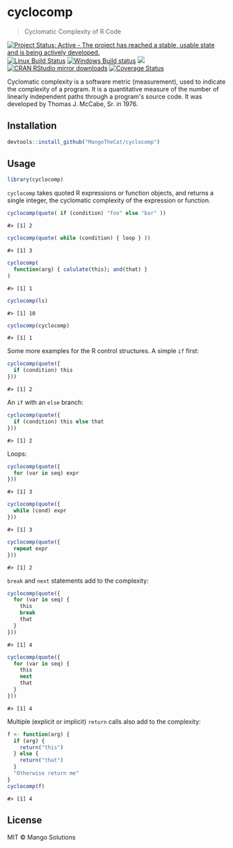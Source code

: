 


# cyclocomp

> Cyclomatic Complexity of R Code

[![Project Status: Active - The project has reached a stable, usable state and is being actively developed.](http://www.repostatus.org/badges/latest/active.svg)](http://www.repostatus.org/#active)
[![Linux Build Status](https://travis-ci.org/MangoTheCat/cyclocomp.svg?branch=master)](https://travis-ci.org/MangoTheCat/cyclocomp)
[![Windows Build status](https://ci.appveyor.com/api/projects/status/github/MangoTheCat/cyclocomp?svg=true)](https://ci.appveyor.com/project/gaborcsardi/cyclocomp)
[![](http://www.r-pkg.org/badges/version/cyclocomp)](http://www.r-pkg.org/pkg/cyclocomp)
[![CRAN RStudio mirror downloads](http://cranlogs.r-pkg.org/badges/cyclocomp)](http://www.r-pkg.org/pkg/cyclocomp)
[![Coverage Status](https://img.shields.io/codecov/c/github/MangoTheCat/cyclocomp/master.svg)](https://codecov.io/github/MangoTheCat/cyclocomp?branch=master)

Cyclomatic complexity is a software metric (measurement), used to indicate
  the complexity of a program. It is a quantitative measure of the number of
  linearly independent paths through a program's source code. It was developed
  by Thomas J. McCabe, Sr. in 1976.

## Installation


```r
devtools::install_github("MangoTheCat/cyclocomp")
```

## Usage


```r
library(cyclocomp)
```

`cyclocomp` takes quoted R expressions or function objects,
and returns a single integer, the cyclomatic complexity of the
expression or function.


```r
cyclocomp(quote( if (condition) "foo" else "bar" ))
```

```
#> [1] 2
```

```r
cyclocomp(quote( while (condition) { loop } ))
```

```
#> [1] 3
```


```r
cyclocomp(
  function(arg) { calulate(this); and(that) }
)
```

```
#> [1] 1
```

```r
cyclocomp(ls)
```

```
#> [1] 10
```

```r
cyclocomp(cyclocomp)
```

```
#> [1] 1
```

Some more examples for the R control structures. A simple `if`
first:


```r
cyclocomp(quote({
  if (condition) this
}))
```

```
#> [1] 2
```

An `if` with an `else` branch:


```r
cyclocomp(quote({
  if (condition) this else that
}))
```

```
#> [1] 2
```

Loops:


```r
cyclocomp(quote({
  for (var in seq) expr
}))
```

```
#> [1] 3
```


```r
cyclocomp(quote({
  while (cond) expr
}))
```

```
#> [1] 3
```


```r
cyclocomp(quote({
  repeat expr
}))
```

```
#> [1] 2
```

`break` and `next` statements add to the complexity:


```r
cyclocomp(quote({
  for (var in seq) {
    this
    break
    that
  }
}))
```

```
#> [1] 4
```


```r
cyclocomp(quote({
  for (var in seq) {
    this
    next
    that
  }
}))
```

```
#> [1] 4
```

Multiple (explicit or implicit) `return` calls also add to the
complexity:


```r
f <- function(arg) {
  if (arg) {
    return("this")
  } else {
    return("that")
  }
  "Otherwise return me"
}
cyclocomp(f)
```

```
#> [1] 4
```


## License

MIT © Mango Solutions

